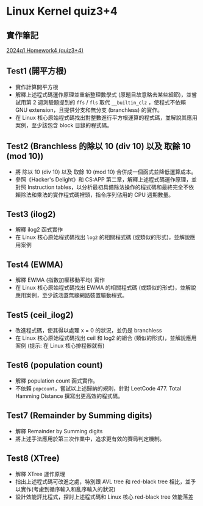 # Linux Kernel quiz3+4

## 實作筆記
[2024q1 Homework4 (quiz3+4)](https://hackmd.io/@Appmedia/2024q1_Homework4_quiz34)

## Test1 (開平方根)
* 實作計算開平方根
* 解釋上述程式碼運作原理並重新整理數學式 (原題目故意略去某些細節)，並嘗試用第 2 週測驗題提到的 `ffs` / `fls` 取代 `__builtin_clz` ，使程式不依賴 GNU extension，且提供分支和無分支 (branchless) 的實作。
* 在 Linux 核心原始程式碼找出對整數進行平方根運算的程式碼，並解說其應用案例，至少該包含 block 目錄的程式碼。

## Test2 (Branchless 的除以 10 (div 10) 以及 取餘 10 (mod 10))
* 將 除以 10 (div 10) 以及 取餘 10 (mod 10) 合併成一個函式並降低運算成本。
* 參照《Hacker's Delight》和 CS:APP 第二章，解釋上述程式碼運作原理，並對照 Instruction tables，以分析最初具備除法操作的程式碼和最終完全不依賴除法和乘法的實作程式碼裡頭，指令序列佔用的 CPU 週期數量。

## Test3 (ilog2)
* 解釋 ilog2 函式實作
* 在 Linux 核心原始程式碼找出 `log2` 的相關程式碼 (或類似的形式)，並解說應用案例

## Test4 (EWMA)
* 解釋 EWMA (指數加權移動平均) 實作
* 在 Linux 核心原始程式碼找出 EWMA 的相關程式碼 (或類似的形式)，並解說應用案例，至少該涵蓋無線網路裝置驅動程式。

## Test5 (ceil_ilog2)
* 改進程式碼，使其得以處理 x = 0 的狀況，並仍是 branchless
* 在 Linux 核心原始程式碼找出 ceil 和 log2 的組合 (類似的形式)，並解說應用案例 (提示: 在 Linux 核心排程器就有)

## Test6 (population count)
* 解釋 population count 函式實作。
* 不依賴 `popcount`，嘗試以上述歸納的規則，針對 LeetCode 477. Total Hamming Distance 撰寫出更高效的程式碼。

## Test7 (Remainder by Summing digits)
* 解釋 Remainder by Summing digits
* 將上述手法應用於第三次作業中，追求更有效的賽局判定機制。

## Test8 (XTree)
* 解釋 XTree 運作原理
* 指出上述程式碼可改進之處，特別跟 AVL tree 和 red-black tree 相比，並予以實作(考慮到循序輸入和亂序輸入的狀況)
* 設計效能評比程式，探討上述程式碼和 Linux 核心 red-black tree 效能落差





